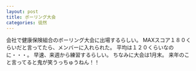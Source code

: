```yaml
---
layout: post
title: ボーリング大会
categories: 徒然
---
```


会社で健康保険組合のボーリング大会に出場するらしい。
MAXスコア１８０くらいだと言ってたら、メンバーに入れられた。
平均は１２０くらいなのに・・・。
早速、来週から練習するらしい。
ちなみに大会は1月末。
来年のこと言ってると鬼が笑うっちゅうねん！！
